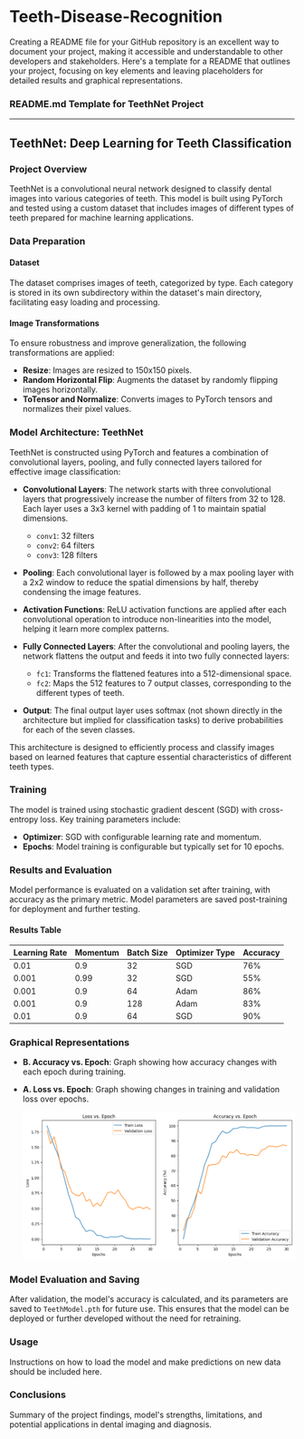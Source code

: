 # Teeth-Disease-Recognition

Creating a README file for your GitHub repository is an excellent way to document your project, making it accessible and understandable to other developers and stakeholders. Here's a template for a README that outlines your project, focusing on key elements and leaving placeholders for detailed results and graphical representations.

### README.md Template for TeethNet Project

---

## TeethNet: Deep Learning for Teeth Classification

### Project Overview
TeethNet is a convolutional neural network designed to classify dental images into various categories of teeth. This model is built using PyTorch and tested using a custom dataset that includes images of different types of teeth prepared for machine learning applications.

### Data Preparation

#### Dataset
The dataset comprises images of teeth, categorized by type. Each category is stored in its own subdirectory within the dataset's main directory, facilitating easy loading and processing.

#### Image Transformations
To ensure robustness and improve generalization, the following transformations are applied:
- **Resize**: Images are resized to 150x150 pixels.
- **Random Horizontal Flip**: Augments the dataset by randomly flipping images horizontally.
- **ToTensor and Normalize**: Converts images to PyTorch tensors and normalizes their pixel values.

### Model Architecture: TeethNet

TeethNet is constructed using PyTorch and features a combination of convolutional layers, pooling, and fully connected layers tailored for effective image classification:

- **Convolutional Layers**: The network starts with three convolutional layers that progressively increase the number of filters from 32 to 128. Each layer uses a 3x3 kernel with padding of 1 to maintain spatial dimensions.
  - `conv1`: 32 filters
  - `conv2`: 64 filters
  - `conv3`: 128 filters

- **Pooling**: Each convolutional layer is followed by a max pooling layer with a 2x2 window to reduce the spatial dimensions by half, thereby condensing the image features.

- **Activation Functions**: ReLU activation functions are applied after each convolutional operation to introduce non-linearities into the model, helping it learn more complex patterns.

- **Fully Connected Layers**: After the convolutional and pooling layers, the network flattens the output and feeds it into two fully connected layers:
  - `fc1`: Transforms the flattened features into a 512-dimensional space.
  - `fc2`: Maps the 512 features to 7 output classes, corresponding to the different types of teeth.

- **Output**: The final output layer uses softmax (not shown directly in the architecture but implied for classification tasks) to derive probabilities for each of the seven classes.

This architecture is designed to efficiently process and classify images based on learned features that capture essential characteristics of different teeth types.



### Training

The model is trained using stochastic gradient descent (SGD) with cross-entropy loss. Key training parameters include:
- **Optimizer**: SGD with configurable learning rate and momentum.
- **Epochs**: Model training is configurable but typically set for 10 epochs.

### Results and Evaluation

Model performance is evaluated on a validation set after training, with accuracy as the primary metric. Model parameters are saved post-training for deployment and further testing.

#### Results Table

| Learning Rate | Momentum | Batch Size | Optimizer Type | Accuracy |
|---------------|----------|------------|----------------|----------|
| 0.01          | 0.9      | 32         | SGD            | 76%      |
| 0.001         | 0.99     | 32         | SGD            | 55%      |
| 0.001         | 0.9      | 64         | Adam           | 86%      |
| 0.001         | 0.9      | 128        | Adam           | 83%      |
| 0.01          | 0.9      | 64         | SGD            | 90%      |


### Graphical Representations

- **B. Accuracy vs. Epoch**: Graph showing how accuracy changes with each epoch during training.
- **A. Loss vs. Epoch**: Graph showing changes in training and validation loss over epochs.
  
  ![Accuracy Tracing](https://github.com/Hassouna9/Teeth-Disease-Recognition/blob/main/graph.png)

### Model Evaluation and Saving

After validation, the model's accuracy is calculated, and its parameters are saved to `TeethModel.pth` for future use. This ensures that the model can be deployed or further developed without the need for retraining.

### Usage

Instructions on how to load the model and make predictions on new data should be included here.

### Conclusions

Summary of the project findings, model's strengths, limitations, and potential applications in dental imaging and diagnosis.

